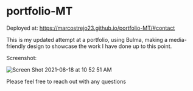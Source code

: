 # portfolio-MT
Deployed at: https://marcostrejo23.github.io/portfolio-MT/#contact

This is my updated attempt at a portfolio, using Bulma, making a media-friendly design to showcase the work I have done up to this point. 

Screenshot: 

![Screen Shot 2021-08-18 at 10 52 51 AM](https://user-images.githubusercontent.com/85652700/129947782-3afa6842-c732-4623-a173-7fb4dca8f77a.png)


Please feel free to reach out with any questions

